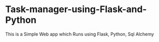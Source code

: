 # Task-manager-using-Flask-and-Python

This is a Simple Web app which Runs using Flask, Python, Sql Alchemy

